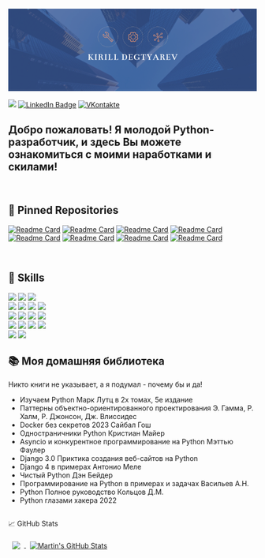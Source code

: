 ![Kirill's GitHub Banner](./main.png)

![](https://komarev.com/ghpvc/?username=lirik1982)
[![LinkedIn Badge](https://img.shields.io/badge/LinkedIn-Profile-informational?style=flat&logo=linkedin&logoColor=white&color=0D76A8)](https://www.linkedin.com/in/kirill-degtyarev-519661270/)
[![VKontakte](https://img.shields.io/badge/VKontakte-Profile-informational?style=flat&logo=angular&logoColor=white&color=0D76A8)](https://www.vk.com/kirill.degtyarev/)


<h2>Добро пожаловать!
Я молодой Python-разработчик, и здесь Вы можете ознакомиться с моими наработками и скилами!
</h2>
<br>

## 📌 Pinned Repositories

[![Readme Card](https://github-readme-stats.vercel.app/api/pin/?username=lirik1982&repo=Car-sale)](https://github.com/lirik1982/Car-sale)
[![Readme Card](https://github-readme-stats.vercel.app/api/pin/?username=lirik1982&repo=RadioStation)](https://github.com/lirik1982/RadioStation)
[![Readme Card](https://github-readme-stats.vercel.app/api/pin/?username=lirik1982&repo=Python)](https://github.com/lirik1982/Python)
[![Readme Card](https://github-readme-stats.vercel.app/api/pin/?username=lirik1982&repo=shop)](https://github.com/lirik1982/shop)
[![Readme Card](https://github-readme-stats.vercel.app/api/pin/?username=lirik1982&repo=Django-Shop)](https://github.com/lirik1982/Django-Shop)
[![Readme Card](https://github-readme-stats.vercel.app/api/pin/?username=lirik1982&repo=Telegram_buy)](https://github.com/lirik1982/Telegram_buy)
[![Readme Card](https://github-readme-stats.vercel.app/api/pin/?username=lirik1982&repo=JuniorTest)](https://github.com/lirik1982/JuniorTest)
[![Readme Card](https://github-readme-stats.vercel.app/api/pin/?username=lirik1982&repo=JT-Employers)](https://github.com/lirik1982/JT-Employers)

<br>


## 💼 Skills

![](https://img.shields.io/badge/Code-Python-informational?style=flat&logo=angular&logoColor=white&color=0D76A8)
![](https://img.shields.io/badge/Code-JSbase-informational?style=flat&logo=angular&logoColor=white&color=0D76A8)
![](https://img.shields.io/badge/Code-HTML-informational?style=flat&logo=angular&logoColor=white&color=0D76A8)
<br>
![](https://img.shields.io/badge/DB-PostgreSQL-informational?style=flat&logo=angular&logoColor=white&color=0D76A8)
![](https://img.shields.io/badge/DB-MySQL-informational?style=flat&logo=angular&logoColor=white&color=0D76A8)
![](https://img.shields.io/badge/DB-SQLite-informational?style=flat&logo=angular&logoColor=white&color=0D76A8)
![](https://img.shields.io/badge/DB-Redis-informational?style=flat&logo=angular&logoColor=white&color=0D76A8)
<br>
![](https://img.shields.io/badge/Framework-Django-informational?style=flat&logo=angular&logoColor=white&color=0D76A8)
![](https://img.shields.io/badge/Framework-Flask-informational?style=flat&logo=angular&logoColor=white&color=0D76A8)
![](https://img.shields.io/badge/Framework-Pytest-informational?style=flat&logo=angular&logoColor=white&color=0D76A8)
![](https://img.shields.io/badge/Framework-iohttp-informational?style=flat&logo=angular&logoColor=white&color=0D76A8)
<br>
![](https://img.shields.io/badge/Tool-Jira-informational?style=flat&logo=angular&logoColor=white&color=0D76A8)
![](https://img.shields.io/badge/Tool-Git-informational?style=flat&logo=angular&logoColor=white&color=0D76A8)
![](https://img.shields.io/badge/Tool-Docker-informational?style=flat&logo=angular&logoColor=white&color=0D76A8)
![](https://img.shields.io/badge/Tool-Postman-informational?style=flat&logo=angular&logoColor=white&color=0D76A8)
<br>
![](https://img.shields.io/badge/OS-Windows-informational?style=flat&logo=angular&logoColor=white&color=0D76A8)
![](https://img.shields.io/badge/OS-Linux-informational?style=flat&logo=angular&logoColor=white&color=0D76A8)
<br>


## 📚 Моя домашняя библиотека
Никто книги не указывает, а я подумал - почему бы и да!
- Изучаем Python Марк Лутц в 2х томах, 5е издание
- Паттерны объектно-ориентированного проектирования Э. Гамма, Р. Халм, Р. Джонсон, Дж. Влиссидес
- Docker без секретов 2023 Сайбал Гош
- Одностраничники Python Кристиан Майер
- Asyncio и конкурентное программирование на Python Мэттью Фаулер
- Django 3.0 Приктика создания веб-сайтов на Python
- Django 4 в примерах Антонио Меле
- Чистый Python Дэн Бейдер
- Программирование на Python в примерах и задачах Васильев А.Н.
- Python Полное руководство Кольцов Д.М.
- Python глазами хакера 2022


##

&#x1f4c8; GitHub Stats

<a href="https://github.com/lirik1982">
  <img align="center" style="margin:0.5rem" src="https://github-readme-stats.vercel.app/api/top-langs/?username=lirik1982&hide=html,css&title_color=ffffff&text_color=c9cacc&icon_color=4AB197&bg_color=1A2B34" />
</a>

<a href="https://github.com/lirik1982">
  <img align="center" style="margin:0.5rem" src="https://github-readme-stats.vercel.app/api?username=lirik1982&show_icons=true&line_height=27&count_private=true&title_color=ffffff&text_color=c9cacc&icon_color=4AB097&bg_color=1A2B34" alt="Martin's GitHub Stats" />
</a>
<br>

